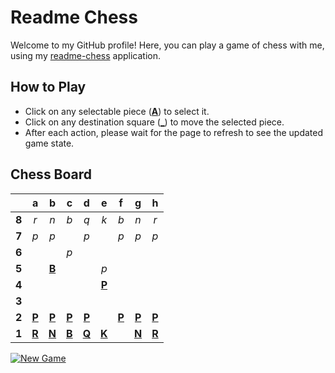 # Readme Chess

Welcome to my GitHub profile! Here, you can play a game of chess with me, using my [readme-chess](https://github.com/grim-kalman/rust-readme-chess) application.

## How to Play

- Click on any selectable piece ([**A**]()) to select it.
- Click on any destination square ([**_**]()) to move the selected piece.
- After each action, please wait for the page to refresh to see the updated game state.

## Chess Board
|     |  a  |  b  |  c  |  d  |  e  |  f  |  g  |  h  |
|:---:|:---:|:---:|:---:|:---:|:---:|:---:|:---:|:---:|
|  **8**  |  _r_  |  _n_  |  _b_  |  _q_  |  _k_  |  _b_  |  _n_  |  _r_  |
|  **7**  |  _p_  |  _p_  |     |  _p_  |     |  _p_  |  _p_  |  _p_  |
|  **6**  |     |     |  _p_  |     |     |     |     |     |
|  **5**  |     |  [**B**](https://rust-readme-chess.duckdns.org/select?square=b5)  |     |     |  _p_  |     |     |     |
|  **4**  |     |     |     |     |  [**P**](https://github.com/grim-kalman)  |     |     |     |
|  **3**  |     |     |     |     |     |     |     |     |
|  **2**  |  [**P**](https://rust-readme-chess.duckdns.org/select?square=a2)  |  [**P**](https://rust-readme-chess.duckdns.org/select?square=b2)  |  [**P**](https://rust-readme-chess.duckdns.org/select?square=c2)  |  [**P**](https://rust-readme-chess.duckdns.org/select?square=d2)  |     |  [**P**](https://rust-readme-chess.duckdns.org/select?square=f2)  |  [**P**](https://rust-readme-chess.duckdns.org/select?square=g2)  |  [**P**](https://rust-readme-chess.duckdns.org/select?square=h2)  |
|  **1**  |  [**R**](https://github.com/grim-kalman)  |  [**N**](https://rust-readme-chess.duckdns.org/select?square=b1)  |  [**B**](https://github.com/grim-kalman)  |  [**Q**](https://rust-readme-chess.duckdns.org/select?square=d1)  |  [**K**](https://rust-readme-chess.duckdns.org/select?square=e1)  |     |  [**N**](https://rust-readme-chess.duckdns.org/select?square=g1)  |  [**R**](https://github.com/grim-kalman)  |

[![New Game](https://img.shields.io/badge/New_Game-4CAF50)](https://rust-readme-chess.duckdns.org/new)